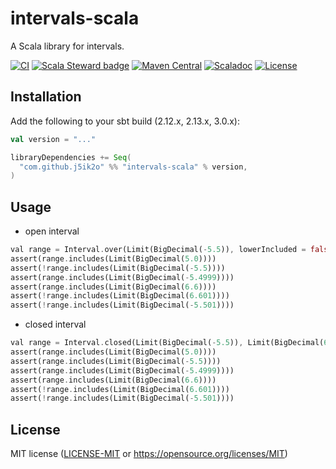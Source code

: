 # intervals-scala

A Scala library for intervals.

[![CI](https://github.com/j5ik2o/intervals-scala/workflows/CI/badge.svg)](https://github.com/j5ik2o/intervals-scala/actions?query=workflow%3ACI)
[![Scala Steward badge](https://img.shields.io/badge/Scala_Steward-helping-blue.svg?style=flat&logo=data:image/png;base64,iVBORw0KGgoAAAANSUhEUgAAAA4AAAAQCAMAAAARSr4IAAAAVFBMVEUAAACHjojlOy5NWlrKzcYRKjGFjIbp293YycuLa3pYY2LSqql4f3pCUFTgSjNodYRmcXUsPD/NTTbjRS+2jomhgnzNc223cGvZS0HaSD0XLjbaSjElhIr+AAAAAXRSTlMAQObYZgAAAHlJREFUCNdNyosOwyAIhWHAQS1Vt7a77/3fcxxdmv0xwmckutAR1nkm4ggbyEcg/wWmlGLDAA3oL50xi6fk5ffZ3E2E3QfZDCcCN2YtbEWZt+Drc6u6rlqv7Uk0LdKqqr5rk2UCRXOk0vmQKGfc94nOJyQjouF9H/wCc9gECEYfONoAAAAASUVORK5CYII=)](https://scala-steward.org)
[![Maven Central](https://maven-badges.herokuapp.com/maven-central/com.github.j5ik2o/intervals-scala_2.13/badge.svg)](https://maven-badges.herokuapp.com/maven-central/com.github.j5ik2o/intervals-scala_2.13)
[![Scaladoc](http://javadoc-badge.appspot.com/com.github.j5ik2o/intervals-scala_2.13.svg?label=scaladoc)](http://javadoc-badge.appspot.com/com.github.j5ik2o/intervals-scala_2.13/com/github/j5ik2o/akka/persistence/dynamodb/index.html?javadocio=true)
[![License](https://img.shields.io/badge/License-Apache%202.0-blue.svg)](https://opensource.org/licenses/Apache-2.0)

## Installation

Add the following to your sbt build (2.12.x, 2.13.x, 3.0.x):

```scala
val version = "..."

libraryDependencies += Seq(
  "com.github.j5ik2o" %% "intervals-scala" % version,
)
```

## Usage

- open interval

```rust
val range = Interval.over(Limit(BigDecimal(-5.5)), lowerIncluded = false, Limit(BigDecimal(6.6)), upperIncluded = true)
assert(range.includes(Limit(BigDecimal(5.0))))
assert(!range.includes(Limit(BigDecimal(-5.5))))
assert(range.includes(Limit(BigDecimal(-5.4999))))
assert(range.includes(Limit(BigDecimal(6.6))))
assert(!range.includes(Limit(BigDecimal(6.601))))
assert(!range.includes(Limit(BigDecimal(-5.501))))
```

- closed interval

```rust
val range = Interval.closed(Limit(BigDecimal(-5.5)), Limit(BigDecimal(6.6)))
assert(range.includes(Limit(BigDecimal(5.0))))
assert(range.includes(Limit(BigDecimal(-5.5))))
assert(range.includes(Limit(BigDecimal(-5.4999))))
assert(range.includes(Limit(BigDecimal(6.6))))
assert(!range.includes(Limit(BigDecimal(6.601))))
assert(!range.includes(Limit(BigDecimal(-5.501))))
```



## License

MIT license ([LICENSE-MIT](LICENSE-MIT) or https://opensource.org/licenses/MIT)

